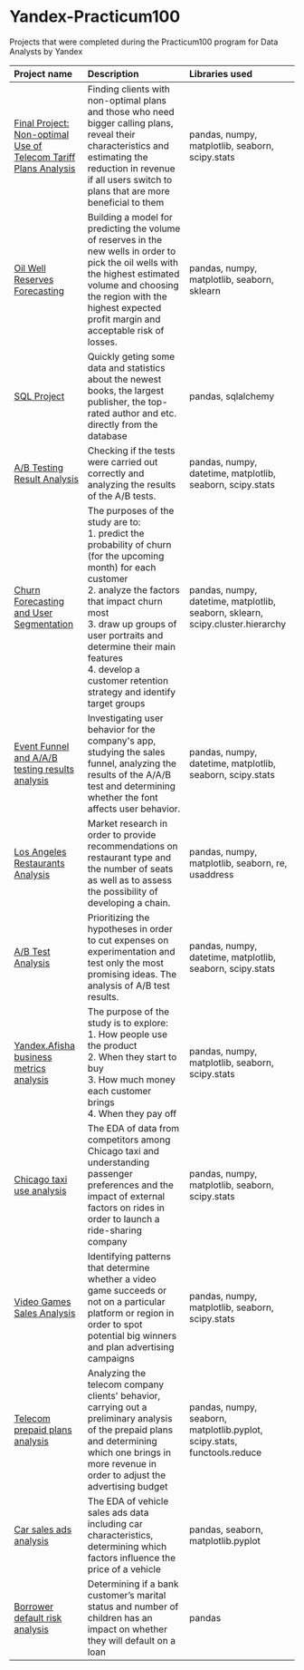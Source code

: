# Yandex-Practicum100
Projects that were completed during the Practicum100 program for Data Analysts by Yandex

| Project name          | Description                                     | Libraries used             |
| :-------------------- | :---------------------------------------------- |:---------------------------|
|[Final Project: Non-optimal Use of Telecom Tariff Plans Analysis](https://github.com/anastasia-klein/Yandex-Practicum100/tree/main/Final%20Project)|Finding clients with non-optimal plans and those who need bigger calling plans, reveal their characteristics and estimating the reduction in revenue if all users switch to plans that are more beneficial to them|pandas, numpy, matplotlib, seaborn, scipy.stats|
|[Oil Well Reserves Forecasting](https://github.com/anastasia-klein/Yandex-Practicum100/tree/main/Oil%20Well%20Reserves%20Forecasting)|Building a model for predicting the volume of reserves in the new wells in order to pick the oil wells with the highest estimated volume and choosing the region with the highest expected profit margin and acceptable risk of losses.|pandas, numpy, matplotlib, seaborn, sklearn|
|[SQL Project](https://github.com/anastasia-klein/Yandex-Practicum100/tree/main/SQL%20Project)|Quickly geting some data and statistics about the newest books, the largest publisher, the top-rated author and etc. directly from the database|pandas, sqlalchemy|
|[A/B Testing Result Analysis](https://github.com/anastasia-klein/Yandex-Practicum100/tree/main/AB%20Testing%20Result%20Analysis)|Checking if the tests were carried out correctly and analyzing the results of the A/B tests.|pandas, numpy, datetime, matplotlib, seaborn, scipy.stats|
|[Churn Forecasting and User Segmentation](https://github.com/anastasia-klein/Yandex-Practicum100/tree/main/Churn%20Forecasting)|The purposes of the study are to: <br/>1. predict the probability of churn (for the upcoming month) for each customer <br/>2. analyze the factors that impact churn most <br/>3. draw up groups of user portraits and determine their main features <br/>4. develop a customer retention strategy and identify target groups|pandas, numpy, datetime, matplotlib, seaborn, sklearn, scipy.cluster.hierarchy|
|[Event Funnel and A/A/B testing results analysis](https://github.com/anastasia-klein/Yandex-Practicum100/tree/main/Funnel%20and%20A%20A%20B%20testing%20results%20analysis)|Investigating user behavior for the company's app, studying the sales funnel, analyzing the results of the A/A/B test and determining whether the font affects user behavior.|pandas, numpy, datetime, matplotlib, seaborn, scipy.stats|
|[Los Angeles Restaurants Analysis](https://github.com/anastasia-klein/Yandex-Practicum100/tree/main/Los%20Angeles%20Restaurants%20Analysis)|Market research in order to provide recommendations on restaurant type and the number of seats as well as to assess the possibility of developing a chain.|pandas, numpy, matplotlib, seaborn, re, usaddress|
|[A/B Test Analysis](https://github.com/anastasia-klein/Yandex-Practicum100/tree/main/AB%20Test%20Analysis)|Prioritizing the hypotheses in order to cut expenses on experimentation and test only the most promising ideas. The analysis of A/B test results.|pandas, numpy, datetime, matplotlib, seaborn, scipy.stats|
|[Yandex.Afisha business metrics analysis](https://github.com/anastasia-klein/Yandex-Practicum100/tree/main/Yandex%20Afisha%20business%20metrics%20analysis)|The purpose of the study is to explore: <br/>1. How people use the product <br/>2. When they start to buy <br/>3. How much money each customer brings <br/>4. When they pay off|pandas, numpy, matplotlib, seaborn, scipy.stats|
|[Chicago taxi use analysis](https://github.com/anastasia-klein/Yandex-Practicum100/tree/main/Chicago%20taxi%20use%20analysis)|The EDA of data from competitors among Chicago taxi and understanding passenger preferences and the impact of external factors on rides in order to launch a ride-sharing company|pandas, numpy, matplotlib, seaborn, scipy.stats|
|[Video Games Sales Analysis](https://github.com/anastasia-klein/Yandex-Practicum100/tree/main/Video%20Games%20Sales%20Analysis)|Identifying patterns that determine whether a video game succeeds or not on a particular platform or region in order to spot potential big winners and plan advertising campaigns|pandas, numpy, matplotlib, seaborn, scipy.stats|
|[Telecom prepaid plans analysis](https://github.com/anastasia-klein/Yandex-Practicum100/tree/main/Telecom%20prepaid%20plans%20analysis)|Analyzing the telecom company clients' behavior, carrying out a preliminary analysis of the prepaid plans and determining which one brings in more revenue in order to adjust the advertising budget|pandas, numpy, seaborn, matplotlib.pyplot, scipy.stats, functools.reduce|
|[Car sales ads analysis](https://github.com/anastasia-klein/Yandex-Practicum100/tree/main/Car%20sales%20ads%20analysis)|The EDA of vehicle sales ads data including car characteristics, determining which factors influence the price of a vehicle|pandas, seaborn, matplotlib.pyplot|
| [Borrower default risk analysis](https://github.com/anastasia-klein/Yandex-Practicum100/tree/main/Borrower%20default%20risk%20analysis)|Determining if a bank customer’s marital status and number of children has an impact on whether they will default on a loan| pandas| 
